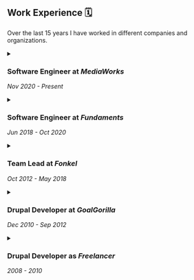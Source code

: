 Work Experience 🗓️
---------------

Over the last 15 years I have worked in different companies and organizations.

<div class="timeline">

<details><summary>

### Software Engineer at _MediaWorks_

*Nov 2020 - Present*

</summary>

-   Worked on a visionary product, a multi-channel media app builder, and media catalog utilizing Deno, Apache Lucene, Apache Jena, etc.
-   Building Open Source tools like Bundled Media, a real-time gateway to media from various sources, allowing SPARQL query on top of real time proxied API data.
-   Created NPM packages: bcp47-picker and @om-mediaworks/shacl-form.
-   Infrastructure as code (Pulumi, Kubernetes, Terraform, Docker)
-   Backend (Deno, Node.js)
-   Frontend (React, offline PWA, Fluent interfaces).
-   Proficient in testing with PlayWright, Cypress, Jest, and Deno test suite.
-   Collaborated with the rdfjs/shacl-ui community group under W3C.


</details>

<details><summary>

### Software Engineer at _Fundaments_

*Jun 2018 - Oct 2020*

</summary>


-   Together with a small team we rewrote the customer and engineer portal for Oxilion and Fundaments, a multi-tenant solution. This included a migrating all the technical data from various systems into one. 
-   Deep integration with ExactOnline, consolidating various financial ledgers.
-   Integrated over 20 API integrations for hosting products such as virtual data centers, VPS, DNS, hosting packages, Cloud backup systems, etc.
-   Created an analytics product to make it possible to bill virtual data center per minute, used InfluxDB for this.

</details>

<details><summary>

### Team Lead at _Fonkel_

*Oct 2012 - May 2018*

</summary>

-   Led a team of 3 to 6 developers in creating various Drupal and JavaScript applications, including interactive geographic maps and content-heavy multilingual Drupal sites.
-   Worked with the Dutch Tax Ministry on prototyping and implementing a tool for insights into people and organizations from various sources. This tool is used by more than 5 departments of the Dutch Tax Ministry.
- Created various Drupal modules and published those to drupal.org.
- Created a calculation tool for the Dutch carpentry branch to draw and then calculate the warmth loss of wooden panels, doors and windows. This was done together with a person who understood all the technical details from the carpentry perspective and one other programmer.
- Did various design sprints, one was for a startup in the aviation industry and one for the Dutch Tax ministry.

</details>

<details><summary>

### Drupal Developer at _GoalGorilla_

*Dec 2010 - Sep 2012*

</summary>

- Worked in a small team of Drupal developers
- Worked on the first version of Open Social, the social intranet used by GreenPeace.
- Worked on interactive web map for Nedap.
- Created various Drupal modules and published those to drupal.org
- Made various websites and applications with Drupal 6 and 7.

</details>

<details><summary>

### Drupal Developer as _Freelancer_

*2008 - 2010*

</summary>


-   Built a community platform for the Dutch Christian branch organization for psychologists and several Drupal websites for various organizations.

</details>

</div>
